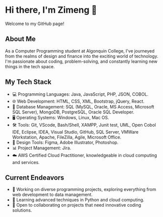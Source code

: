 # Hi there, I'm Zimeng 👋

Welcome to my GitHub page!

## About Me
As a Computer Programming student at Algonquin College, I've journeyed from the realms of design and finance into the exciting world of technology. I'm passionate about coding, problem-solving, and constantly learning new things in the tech space. 

## My Tech Stack
- 💻 Programming Languages: Java, JavaScript, PHP, JSON, COBOL.
- 🌐 Web Development: HTML, CSS, XML, Bootstrap, jQuery, React.
- 💾 Database Management: SQL (MySQL, Oracle, MS Access, Microsoft SQL Server), MongoDB, PostgreSQL, Oracle SQL Developer.
- 🖥️ Operating Systems: Windows, Linux, Mac OS.
- 🛠️ Tools: Git, VScode, Bash/Shell, XAMPP, Junit test, UML, Open Cobol IDE, Eclipse, IDEA, Visual Studio, GitHub, SQL Server, VMWare Workstation, Apache, FileZilla, Agile, Microsoft Office.
- 🎨 Design Tools: Figma, Adobe Illustrator, Photoshop.
- 📊 Project Management: Jira.
- ☁️ AWS Certified Cloud Practitioner, knowledgeable in cloud computing and services.

## Current Endeavors
- 🔭 Working on diverse programming projects, exploring everything from web development to data management.
- 🌱 Learning advanced techniques in Python and cloud computing.
- 🤝 Open to collaborating on projects that need innovative coding solutions.
